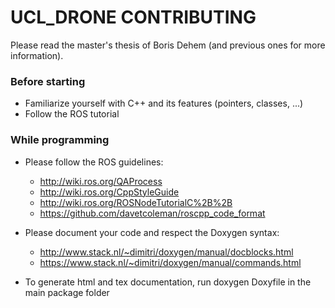 # UCL_DRONE CONTRIBUTING


Please read the master's thesis of Boris Dehem (and previous ones for more information).


### Before starting
* Familiarize yourself with C++ and its features (pointers, classes, ...)
* Follow the ROS tutorial


### While programming
* Please follow the ROS guidelines:
    * http://wiki.ros.org/QAProcess
    * http://wiki.ros.org/CppStyleGuide
    * http://wiki.ros.org/ROSNodeTutorialC%2B%2B
    * https://github.com/davetcoleman/roscpp_code_format

* Please document your code and respect the Doxygen syntax:
    * http://www.stack.nl/~dimitri/doxygen/manual/docblocks.html
    * https://www.stack.nl/~dimitri/doxygen/manual/commands.html

* To generate html and tex documentation, run doxygen Doxyfile in the main package folder
